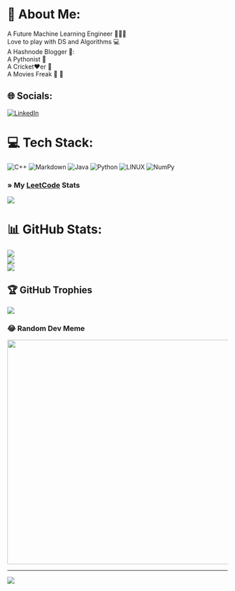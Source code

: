 # 💫 About Me:
A Future Machine Learning Engineer 🙎🏻‍♂️<br> Love to play with DS and Algorithms 💻<br>A Hashnode Blogger 📃:<br>A Pythonist 🐍<br>A Cricket♥️er 🏏<br> A Movies Freak 🚀 🌌


## 🌐 Socials:
[![LinkedIn](https://img.shields.io/badge/LinkedIn-%230077B5.svg?logo=linkedin&logoColor=white)](https://linkedin.com/in/vaibhav096) 

# 💻 Tech Stack:
![C++](https://img.shields.io/badge/c++-%2300599C.svg?style=for-the-badge&logo=c%2B%2B&logoColor=white) ![Markdown](https://img.shields.io/badge/markdown-%23000000.svg?style=for-the-badge&logo=markdown&logoColor=white) ![Java](https://img.shields.io/badge/java-%23ED8B00.svg?style=for-the-badge&logo=java&logoColor=white) ![Python](https://img.shields.io/badge/python-3670A0?style=for-the-badge&logo=python&logoColor=ffdd54) ![LINUX](https://img.shields.io/badge/Linux-FCC624?style=for-the-badge&logo=linux&logoColor=black) ![NumPy](https://img.shields.io/badge/numpy-%23013243.svg?style=for-the-badge&logo=numpy&logoColor=white)

### » My [LeetCode](https://leetcode.com/vaibhav096) Stats

![](https://leetcard.jacoblin.cool/vaibhav096?ext=heatmap&radius=5)


# 📊 GitHub Stats:
![](https://github-readme-stats.vercel.app/api?username=vaibhav096&theme=radical&hide_border=false&include_all_commits=true&count_private=false)<br/>
![](https://github-readme-streak-stats.herokuapp.com/?user=vaibhav096&theme=radical&hide_border=false)<br/>
![](https://github-readme-stats.vercel.app/api/top-langs/?username=vaibhav096&theme=radical&hide_border=false&include_all_commits=true&count_private=false&layout=compact)

## 🏆 GitHub Trophies
![](https://github-profile-trophy.vercel.app/?username=vaibhav096&theme=radical&no-frame=false&no-bg=false&margin-w=4)

### 😂 Random Dev Meme
<img src="https://rm.up.railway.app/" width="512px"/>

---
[![](https://visitcount.itsvg.in/api?id=vaibhav096&icon=0&color=0)](https://visitcount.itsvg.in)

<!-- Proudly created with GPRM ( https://gprm.itsvg.in ) -->

